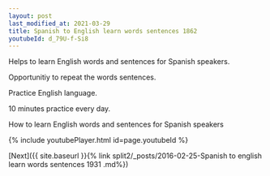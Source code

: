 ```yaml
---
layout: post
last_modified_at: 2021-03-29
title: Spanish to English learn words sentences 1862 
youtubeId: d_79U-f-Si8
---
```

 
 
Helps to learn English words and sentences for Spanish speakers.

Opportunitiy to repeat the words sentences. 

Practice English language. 
 
10 minutes practice every day. 
 
How to learn English words and sentences for Spanish speakers 
 
{% include youtubePlayer.html id=page.youtubeId %}
 
 
[Next]({{ site.baseurl }}{% link  split2/_posts/2016-02-25-Spanish to english learn words sentences 1931 .md%})
 

